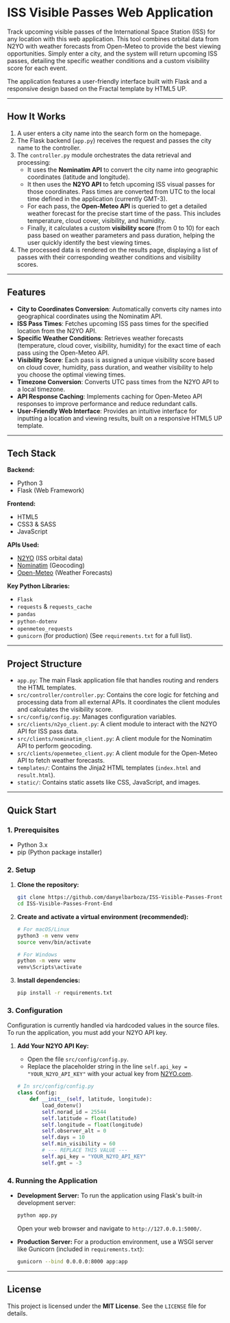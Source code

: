 
# ISS Visible Passes Web Application

Track upcoming visible passes of the International Space Station (ISS) for any location with this web application. This tool combines orbital data from N2YO with weather forecasts from Open-Meteo to provide the best viewing opportunities. Simply enter a city, and the system will return upcoming ISS passes, detailing the specific weather conditions and a custom visibility score for each event.

The application features a user-friendly interface built with Flask and a responsive design based on the Fractal template by HTML5 UP.

-----

## How It Works

1.  A user enters a city name into the search form on the homepage.
2.  The Flask backend (`app.py`) receives the request and passes the city name to the controller.
3.  The `controller.py` module orchestrates the data retrieval and processing:
      * It uses the **Nominatim API** to convert the city name into geographic coordinates (latitude and longitude).
      * It then uses the **N2YO API** to fetch upcoming ISS visual passes for those coordinates. Pass times are converted from UTC to the local time defined in the application (currently GMT-3).
      * For each pass, the **Open-Meteo API** is queried to get a detailed weather forecast for the precise start time of the pass. This includes temperature, cloud cover, visibility, and humidity.
      * Finally, it calculates a custom **visibility score** (from 0 to 10) for each pass based on weather parameters and pass duration, helping the user quickly identify the best viewing times.
4.  The processed data is rendered on the results page, displaying a list of passes with their corresponding weather conditions and visibility scores.

-----

## Features

  - **City to Coordinates Conversion**: Automatically converts city names into geographical coordinates using the Nominatim API.
  - **ISS Pass Times**: Fetches upcoming ISS pass times for the specified location from the N2YO API.
  - **Specific Weather Conditions**: Retrieves weather forecasts (temperature, cloud cover, visibility, humidity) for the exact time of each pass using the Open-Meteo API.
  - **Visibility Score**: Each pass is assigned a unique visibility score based on cloud cover, humidity, pass duration, and weather visibility to help you choose the optimal viewing times.
  - **Timezone Conversion**: Converts UTC pass times from the N2YO API to a local timezone.
  - **API Response Caching**: Implements caching for Open-Meteo API responses to improve performance and reduce redundant calls.
  - **User-Friendly Web Interface**: Provides an intuitive interface for inputting a location and viewing results, built on a responsive HTML5 UP template.

-----

## Tech Stack

**Backend:**

  - Python 3
  - Flask (Web Framework)

**Frontend:**

  - HTML5
  - CSS3 & SASS
  - JavaScript

**APIs Used:**

  - [N2YO](https://www.n2yo.com/api/) (ISS orbital data)
  - [Nominatim](https://nominatim.org/release-docs/develop/api/Search/) (Geocoding)
  - [Open-Meteo](https://open-meteo.com/en/docs) (Weather Forecasts)

**Key Python Libraries:**

  - `Flask`
  - `requests` & `requests_cache`
  - `pandas`
  - `python-dotenv`
  - `openmeteo_requests`
  - `gunicorn` (for production)
    (See `requirements.txt` for a full list).

-----

## Project Structure

  - `app.py`: The main Flask application file that handles routing and renders the HTML templates.
  - `src/controller/controller.py`: Contains the core logic for fetching and processing data from all external APIs. It coordinates the client modules and calculates the visibility score.
  - `src/config/config.py`: Manages configuration variables. 
  - `src/clients/n2yo_client.py`: A client module to interact with the N2YO API for ISS pass data.
  - `src/clients/nominatim_client.py`: A client module for the Nominatim API to perform geocoding.
  - `src/clients/openmeteo_client.py`: A client module for the Open-Meteo API to fetch weather forecasts.
  - `templates/`: Contains the Jinja2 HTML templates (`index.html` and `result.html`).
  - `static/`: Contains static assets like CSS, JavaScript, and images.

-----

## Quick Start

### 1\. Prerequisites

  - Python 3.x
  - pip (Python package installer)

### 2\. Setup

1.  **Clone the repository:**
    ```bash
    git clone https://github.com/danyelbarboza/ISS-Visible-Passes-Front-End.git
    cd ISS-Visible-Passes-Front-End
    ```
2.  **Create and activate a virtual environment (recommended):**
    ```bash
    # For macOS/Linux
    python3 -m venv venv
    source venv/bin/activate

    # For Windows
    python -m venv venv
    venv\Scripts\activate
    ```
3.  **Install dependencies:**
    ```bash
    pip install -r requirements.txt
    ```

### 3\. Configuration

Configuration is currently handled via hardcoded values in the source files. To run the application, you must add your N2YO API key.

1.  **Add Your N2YO API Key:**

      - Open the file `src/config/config.py`.
      - Replace the placeholder string in the line `self.api_key = "YOUR_N2YO_API_KEY"` with your actual key from [N2YO.com](https://www.n2yo.com/api/).

    <!-- end list -->

    ```python
    # In src/config/config.py
    class Config:
        def __init__(self, latitude, longitude):
            load_dotenv()
            self.norad_id = 25544
            self.latitude = float(latitude)
            self.longitude = float(longitude)
            self.observer_alt = 0
            self.days = 10
            self.min_visibility = 60
            # --- REPLACE THIS VALUE ---
            self.api_key = "YOUR_N2YO_API_KEY"
            self.gmt = -3
    ```

### 4\. Running the Application

  - **Development Server:**
    To run the application using Flask's built-in development server:

    ```bash
    python app.py
    ```

    Open your web browser and navigate to `http://127.0.0.1:5000/`.

  - **Production Server:**
    For a production environment, use a WSGI server like Gunicorn (included in `requirements.txt`):

    ```bash
    gunicorn --bind 0.0.0.0:8000 app:app
    ```

-----

## License

This project is licensed under the **MIT License**. See the `LICENSE` file for details.